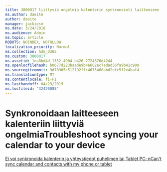 ```yaml
---
title: 3800017 liittyviä ongelmia kalenterin synkronointi laitteeseen
ms.author: daeite
author: daeite
manager: jackiesm
ms.date: 3/24/2018
ms.audience: Admin
ms.topic: article
ROBOTS: NOINDEX, NOFOLLOW
localization_priority: Normal
ms.collection: Adm_O365
ms.custom: 3800017
ms.assetid: 1ea8bd4d-1352-4904-b426-2724876d4244
ms.openlocfilehash: b0677d223baade9b46602ec7adad56fa9b41c909
ms.sourcegitcommit: 9d78905c512192ffc4675468abd2efc5f2e4baf4
ms.translationtype: MT
ms.contentlocale: fi-FI
ms.lasthandoff: 04/23/2019
ms.locfileid: "32420085"
---
```

# <a name="troubleshoot-syncing-your-calendar-to-your-device"></a><span data-ttu-id="66ff4-102">Synkronoidaan laitteeseen kalenteriin liittyviä ongelmia</span><span class="sxs-lookup"><span data-stu-id="66ff4-102">Troubleshoot syncing your calendar to your device</span></span>

[<span data-ttu-id="66ff4-103">Ei voi synkronoida kalenterin ja yhteystiedot puhelimen tai Tablet PC: n</span><span class="sxs-lookup"><span data-stu-id="66ff4-103">Can't sync calendar and contacts with my phone or tablet</span></span>](https://support.office.com/article/8479d764-b9f5-4fff-ba88-edd7c265df9f)
  

